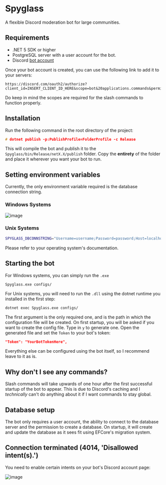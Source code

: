 # Spyglass
A flexible Discord moderation bot for large communities.

## Requirements

- .NET 5 SDK or higher
- PostgreSQL server with a user account for the bot.
- Discord [bot account](https://discord.com/developers/)

Once your bot account is created, you can use the following link to add it to your servers:
```
https://discord.com/oauth2/authorize?client_id=INSERT_CLIENT_ID_HERE&scope=bot&20applications.commands&permissions=1006890231
```

Do keep in mind the scopes are required for the slash commands to function properly.

## Installation

Run the following command in the root directory of the project:
```c
# dotnet publish -p:PublishProfile=FolderProfile -c Release
```

This will compile the bot and publish it to the `Spyglass/bin/Release/netX.X/publish` folder.
Copy the **entirety** of the folder and place it wherever you want your bot to run.

## Setting environment variables
Currently, the only environment variable required is the database connection string.

### Windows Systems
![image](https://user-images.githubusercontent.com/25248023/129137985-81781c17-2565-42c1-b4f1-c463b85b01de.png)

### Unix Systems
```bash
SPYGLASS_DBCONNSTRING="Username=username;Password=password;Host=localhost;Port=5432;Database=spyglass;"
```

Please refer to your operating system's documentation.

## Starting the bot
For Windows systems, you can simply run the `.exe`
```
Spyglass.exe configs/
```

For Unix systems, you will need to run the `.dll` using the dotnet runtime you installed in the first step:
```
dotnet exec Spyglass.exe configs/
```

The first argument is the only required one, and is the path in which the configuration file will be created.
On first startup, you will be asked if you want to create the config file. Type in `y` to generate one. 
Open the generated file and set the `Token` to your bot's token:

```json
"Token": "YourBotTokenHere",
```

Everything else can be configured using the bot itself, so I recommend leave to it as is.

## Why don't I see any commands?

Slash commands will take upwards of one hour after the first successful startup of the bot to appear. 
This is due to Discord's caching and I *technically* can't do anything about it if I want commands to stay global.

## Database setup
The bot only requires a user account, the ability to connect to the database server and the permission to create a database. On startup, it will create and update the database as it sees fit using EFCore's migration system. 

## Connection terminated (4014, 'Disallowed intent(s).')

You need to enable certain intents on your bot's Discord account page:

![image](https://user-images.githubusercontent.com/25248023/129138612-1a8ab313-7979-4670-8d96-ff507b4a4e19.png)
